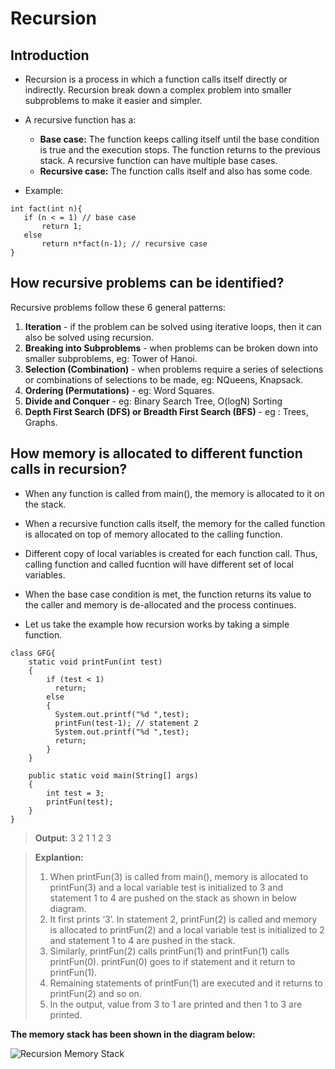 # Recursion

## Introduction

- Recursion is a process in which a function calls itself directly or indirectly. Recursion break down a complex problem into smaller subproblems to make it easier and simpler.
- A recursive function has a:
  - **Base case:** The function keeps calling itself until the base condition is true and the execution stops. The function returns to the previous stack. A recursive function can have multiple base cases.
  - **Recursive case:** The function calls itself and also has some code.
      
- Example:
 ```
int fact(int n){
    if (n < = 1) // base case
        return 1;
    else    
        return n*fact(n-1); // recursive case 
}
```

## How recursive problems can be identified?

Recursive problems follow these 6 general patterns: 

1. **Iteration** - if the problem can be solved using iterative loops, then it can also be solved using recursion. 
2. **Breaking into Subproblems** - when problems can be broken down into smaller subproblems, eg: Tower of Hanoi.
3. **Selection (Combination)** - when problems require a series of selections or combinations of selections to be made, eg: NQueens, Knapsack.
4. **Ordering (Permutations)** - eg: Word Squares.
5. **Divide and Conquer** - eg: Binary Search Tree, O(logN) Sorting
6. **Depth First Search (DFS) or Breadth First Search (BFS)** - eg : Trees, Graphs.

## How memory is allocated to different function calls in recursion?

- When any function is called from main(), the memory is allocated to it on the stack. 
- When a recursive function calls itself, the memory for the called function is allocated on top of memory allocated to the calling function.
- Different copy of local variables is created for each function call. Thus, calling function and called fucntion will have different set of local variables.
- When the base case condition is met, the function returns its value to the caller and memory is de-allocated and the process continues.

- Let us take the example how recursion works by taking a simple function.
```
class GFG{ 
    static void printFun(int test) 
    { 
        if (test < 1) 
          return; 
        else
        { 
          System.out.printf("%d ",test); 
          printFun(test-1); // statement 2 
          System.out.printf("%d ",test); 
          return; 
        } 
    } 

    public static void main(String[] args) 
    { 
        int test = 3; 
        printFun(test); 
    } 
} 
```

> **Output:** 3 2 1 1 2 3

> **Explantion:**
>
> 1. When printFun(3) is called from main(), memory is allocated to printFun(3) and a local variable test is initialized to 3 and statement 1 to 4 are pushed on the stack as    shown in below diagram.
> 2. It first prints ‘3’. In statement 2, printFun(2) is called and memory is allocated to printFun(2) and a local variable test is initialized to 2 and statement 1 to 4 are pushed in the stack. 
> 3. Similarly, printFun(2) calls printFun(1) and printFun(1) calls printFun(0). printFun(0) goes to if statement and it return to printFun(1). 
> 4. Remaining statements of printFun(1) are executed and it returns to printFun(2) and so on. 
> 5. In the output, value from 3 to 1 are printed and then 1 to 3 are printed. 

**The memory stack has been shown in the diagram below:**

![Recursion Memory Stack](/assets/recursion_diag.jpg)
